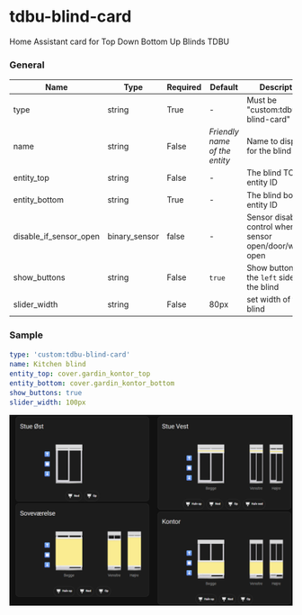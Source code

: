 # tdbu-blind-card
Home Assistant card for Top Down Bottom Up Blinds TDBU

### General

| Name | Type | Required | Default | Description
| ---- | ---- | -------- | ------- | -----------
| type | string | True | - | Must be "custom:tdbu-blind-card"
| name | string | False | _Friendly name of the entity_ | Name to display for the blind
| entity_top | string | False | - | The blind TOP entity ID
| entity_bottom | string | True | - | The blind bottom entity ID
| disable_if_sensor_open | binary_sensor | false | - | Sensor disable control when sensor open/door/window open
| show_buttons | string | False | `true` | Show buttons on the `left` side of the blind
| slider_width | string | False | 80px | set width of the blind

### Sample

```yaml
type: 'custom:tdbu-blind-card'
name: Kitchen blind
entity_top: cover.gardin_kontor_top
entity_bottom: cover.gardin_kontor_bottom
show_buttons: true
slider_width: 100px

```
![Colored Blind](https://github.com/WackeySSL/tdbu-blind-card/blob/main/Preview_blindes.png)
